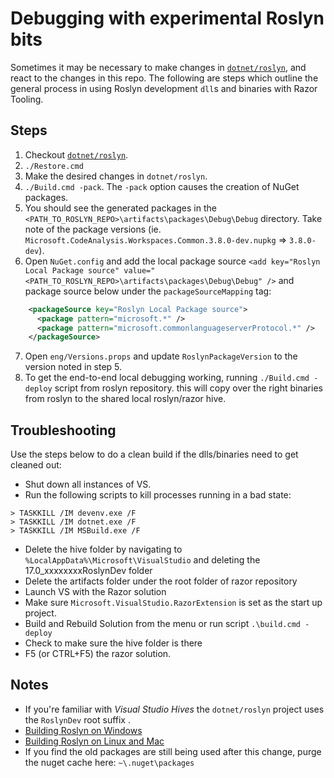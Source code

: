 ﻿# Debugging with experimental Roslyn bits

Sometimes it may be necessary to make changes in [`dotnet/roslyn`](https://github.com/dotnet/roslyn), and react to the changes in this repo. The following are steps which outline the general process in using Roslyn development `dll`s and binaries with Razor Tooling.

## Steps

1. Checkout [`dotnet/roslyn`](https://github.com/dotnet/roslyn).
2. `./Restore.cmd`
3. Make the desired changes in `dotnet/roslyn`.
4. `./Build.cmd -pack`. The `-pack` option causes the creation of NuGet packages.
5. You should see the generated packages in the `<PATH_TO_ROSLYN_REPO>\artifacts\packages\Debug\Debug` directory. Take note of the package versions (ie. `Microsoft.CodeAnalysis.Workspaces.Common.3.8.0-dev.nupkg` => `3.8.0-dev`).
6. Open `NuGet.config` and add the local package source `<add key="Roslyn Local Package source" value="<PATH_TO_ROSLYN_REPO>\artifacts\packages\Debug\Debug" />` and package source below under the `packageSourceMapping` tag:

```xml
    <packageSource key="Roslyn Local Package source">
      <package pattern="microsoft.*" />
      <package pattern="microsoft.commonlanguageserverProtocol.*" />
    </packageSource>
```

7. Open `eng/Versions.props` and update `RoslynPackageVersion` to the version noted in step 5.
8. To get the end-to-end local debugging working, running `./Build.cmd -deploy` script from roslyn repository. this will copy over the right binaries from roslyn to the shared local roslyn/razor hive.

## Troubleshooting

Use the steps below to do a clean build if the dlls/binaries need to get cleaned out:

- Shut down all instances of VS.
- Run the following scripts to kill processes running in a bad state:
```
> TASKKILL /IM devenv.exe /F
> TASKKILL /IM dotnet.exe /F
> TASKKILL /IM MSBuild.exe /F
```
- Delete the hive folder by navigating to `%LocalAppData%\Microsoft\VisualStudio` and deleting the 17.0_xxxxxxxxRoslynDev folder
- Delete the artifacts folder under the root folder of razor repository
- Launch VS with the Razor solution
- Make sure `Microsoft.VisualStudio.RazorExtension` is set as the start up project.
- Build and Rebuild Solution from the menu or run script `.\build.cmd -deploy`
- Check to make sure the hive folder is there
- F5 (or CTRL+F5) the razor solution.

## Notes

- If you're familiar with _Visual Studio Hives_ the `dotnet/roslyn` project uses the `RoslynDev` root suffix .
- [Building Roslyn on Windows](https://github.com/dotnet/roslyn/blob/main/docs/contributing/Building,%20Debugging,%20and%20Testing%20on%20Windows.md)
- [Building Roslyn on Linux and Mac](https://github.com/dotnet/roslyn/blob/main/docs/infrastructure/cross-platform.md)
- If you find the old packages are still being used after this change, purge the nuget cache here: `~\.nuget\packages`

